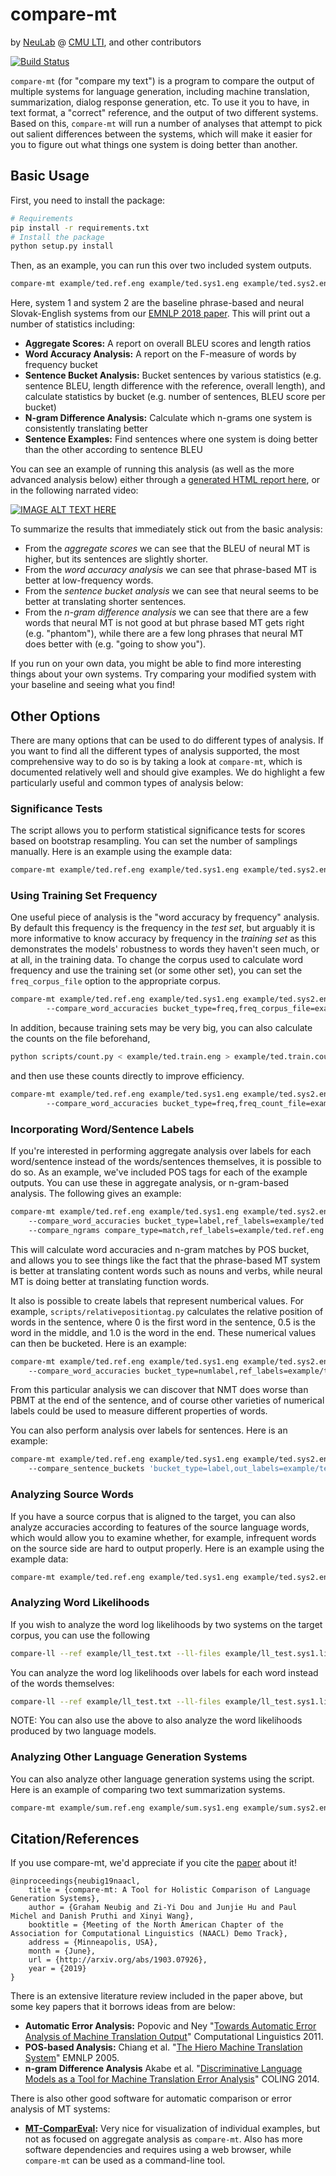 # compare-mt
by [NeuLab](http://www.cs.cmu.edu/~neulab/) @ [CMU LTI](https://lti.cs.cmu.edu), and other contributors

[![Build Status](https://travis-ci.org/neulab/compare-mt.svg?branch=master)](https://travis-ci.org/neulab/compare-mt)

`compare-mt` (for "compare my text") is a program to compare the output of multiple systems for language generation,
including machine translation, summarization, dialog response generation, etc. 
To use it you to have, in text format, a "correct" reference, and the output of two different systems.
Based on this, `compare-mt` will run a number of analyses that attempt to pick out salient differences between
the systems, which will make it easier for you to figure out what things one system is doing better than another.

## Basic Usage

First, you need to install the package:

```bash
# Requirements
pip install -r requirements.txt
# Install the package
python setup.py install
```

Then, as an example, you can run this over two included system outputs.

```bash
compare-mt example/ted.ref.eng example/ted.sys1.eng example/ted.sys2.eng
```

Here, system 1 and system 2 are the baseline phrase-based and neural Slovak-English systems from our
[EMNLP 2018 paper](http://aclweb.org/anthology/D18-1103). This will print out a number of statistics including:

* **Aggregate Scores:** A report on overall BLEU scores and length ratios
* **Word Accuracy Analysis:** A report on the F-measure of words by frequency bucket
* **Sentence Bucket Analysis:** Bucket sentences by various statistics (e.g. sentence BLEU, length difference with the
  reference, overall length), and calculate statistics by bucket (e.g. number of sentences, BLEU score per bucket)
* **N-gram Difference Analysis:** Calculate which n-grams one system is consistently translating better
* **Sentence Examples:** Find sentences where one system is doing better than the other according to sentence BLEU

You can see an example of running this analysis (as well as the more advanced analysis below) either through a
[generated HTML report here](http://phontron.com/compare-mt/output/), or in the following narrated video:

[![IMAGE ALT TEXT HERE](https://img.youtube.com/vi/K-MNPOGKnDQ/0.jpg)](https://www.youtube.com/watch?v=K-MNPOGKnDQ)

To summarize the results that immediately stick out from the basic analysis:

* From the *aggregate scores* we can see that the BLEU of neural MT is higher, but its sentences are slightly shorter.
* From the *word accuracy analysis* we can see that phrase-based MT is better at low-frequency words.
* From the *sentence bucket analysis* we can see that neural seems to be better at translating shorter sentences.
* From the *n-gram difference analysis* we can see that there are a few words that neural MT is not good at
  but phrase based MT gets right (e.g. "phantom"), while there are a few long phrases that neural MT does better with
  (e.g. "going to show you").

If you run on your own data, you might be able to find more interesting things about your own systems. Try comparing
your modified system with your baseline and seeing what you find! 

## Other Options

There are many options that can be used to do different types of analysis.
If you want to find all the different types of analysis supported, the most comprehensive way to do so is by
taking a look at `compare-mt`, which is documented relatively well and should give examples.
We do highlight a few particularly useful and common types of analysis below:

### Significance Tests

The script allows you to perform statistical significance tests for scores based on bootstrap resampling. You can set
the number of samplings manually. Here is an example using the example data:


```bash
compare-mt example/ted.ref.eng example/ted.sys1.eng example/ted.sys2.eng --compare_scores score_type=bleu,bootstrap=1000,prob_thresh=0.05
```

### Using Training Set Frequency

One useful piece of analysis is the "word accuracy by frequency" analysis. By default this frequency is the frequency
in the *test set*, but arguably it is more informative to know accuracy by frequency in the *training set* as this
demonstrates the models' robustness to words they haven't seen much, or at all, in the training data. To change the
corpus used to calculate word frequency and use the training set (or some other set), you can set the `freq_corpus_file`
option to the appropriate corpus.


```bash
compare-mt example/ted.ref.eng example/ted.sys1.eng example/ted.sys2.eng
        --compare_word_accuracies bucket_type=freq,freq_corpus_file=example/ted.train.eng
```

In addition, because training sets may be very big, you can also calculate the counts on the file beforehand,

```bash
python scripts/count.py < example/ted.train.eng > example/ted.train.counts
```

and then use these counts directly to improve efficiency.

```bash
compare-mt example/ted.ref.eng example/ted.sys1.eng example/ted.sys2.eng
        --compare_word_accuracies bucket_type=freq,freq_count_file=example/ted.train.counts
```


### Incorporating Word/Sentence Labels

If you're interested in performing aggregate analysis over labels for each word/sentence instead of the words/sentences themselves, it
is possible to do so. As an example, we've included POS tags for each of the example outputs. You can use these in
aggregate analysis, or n-gram-based analysis. The following gives an example:


```bash
compare-mt example/ted.ref.eng example/ted.sys1.eng example/ted.sys2.eng 
    --compare_word_accuracies bucket_type=label,ref_labels=example/ted.ref.eng.tag,out_labels="example/ted.sys1.eng.tag;example/ted.sys2.eng.tag",label_set=CC+DT+IN+JJ+NN+NNP+NNS+PRP+RB+TO+VB+VBP+VBZ 
    --compare_ngrams compare_type=match,ref_labels=example/ted.ref.eng.tag,out_labels="example/ted.sys1.eng.tag;example/ted.sys2.eng.tag"
```

This will calculate word accuracies and n-gram matches by POS bucket, and allows you to see things like the fact
that the phrase-based MT system is better at translating content words such as nouns and verbs, while neural MT
is doing better at translating function words.

It also is possible to create labels that represent numberical values. For example, `scripts/relativepositiontag.py` calculates the relative position of words in the sentence, where 0 is the first word in the sentence, 0.5 is the word in the middle, and 1.0 is the word in the end. These numerical values can then be bucketed. Here is an example:

```bash
compare-mt example/ted.ref.eng example/ted.sys1.eng example/ted.sys2.eng 
    --compare_word_accuracies bucket_type=numlabel,ref_labels=example/ted.ref.eng.rptag,out_labels="example/ted.sys1.eng.rptag;example/ted.sys2.eng.rptag"
```

From this particular analysis we can discover that NMT does worse than PBMT at the end of the sentence, and of course other varieties of numerical labels could be used to measure different properties of words.

You can also perform analysis over labels for sentences. Here is an example:

```bash
compare-mt example/ted.ref.eng example/ted.sys1.eng example/ted.sys2.eng 
    --compare_sentence_buckets 'bucket_type=label,out_labels=example/ted.sys1.eng.senttag;example/ted.sys2.eng.senttag,label_set=0+10+20+30+40+50+60+70+80+90+100,statistic_type=score,score_measure=bleu'
```


### Analyzing Source Words

If you have a source corpus that is aligned to the target, you can also analyze accuracies according to features of the
source language words, which would allow you to examine whether, for example, infrequent words on the source side are
hard to output properly. Here is an example using the example data:

```bash
compare-mt example/ted.ref.eng example/ted.sys1.eng example/ted.sys2.eng --src_file example/ted.orig.slk --compare_src_word_accuracies ref_align_file=example/ted.ref.align
```

### Analyzing Word Likelihoods

If you wish to analyze the word log likelihoods by two systems on the target corpus, you can use the following

```bash
compare-ll --ref example/ll_test.txt --ll-files example/ll_test.sys1.likelihood example/ll_test.sys2.likelihood --compare-word-likelihoods bucket_type=freq,freq_corpus_file=example/ll_test.txt
```

You can analyze the word log likelihoods over labels for each word instead of the words themselves:

```bash
compare-ll --ref example/ll_test.txt --ll-files example/ll_test.sys1.likelihood example/ll_test.sys2.likelihood --compare-word-likelihoods bucket_type=label,label_corpus=example/ll_test.tag,label_set=CC+DT+IN+JJ+NN+NNP+NNS+PRP+RB+TO+VB+VBP+VBZ
```

NOTE: You can also use the above to also analyze the word likelihoods produced by two language models.

### Analyzing Other Language Generation Systems

You can also analyze other language generation systems using the script. Here is an example of comparing two text summarization systems. 

```bash
compare-mt example/sum.ref.eng example/sum.sys1.eng example/sum.sys2.eng --compare_scores 'score_type=rouge1' 'score_type=rouge2' 'score_type=rougeL'
```

## Citation/References

If you use compare-mt, we'd appreciate if you cite the [paper](http://arxiv.org/abs/1903.07926) about it!

    @inproceedings{neubig19naacl,
        title = {compare-mt: A Tool for Holistic Comparison of Language Generation Systems},
        author = {Graham Neubig and Zi-Yi Dou and Junjie Hu and Paul Michel and Danish Pruthi and Xinyi Wang},
        booktitle = {Meeting of the North American Chapter of the Association for Computational Linguistics (NAACL) Demo Track},
        address = {Minneapolis, USA},
        month = {June},
        url = {http://arxiv.org/abs/1903.07926},
        year = {2019}
    }

There is an extensive literature review included in the paper above, but some key papers that it borrows ideas from are below:

* **Automatic Error Analysis:**
  Popovic and Ney "[Towards Automatic Error Analysis of Machine Translation Output](https://www.mitpressjournals.org/doi/pdf/10.1162/COLI_a_00072)" Computational Linguistics 2011.
* **POS-based Analysis:**
  Chiang et al. "[The Hiero Machine Translation System](http://aclweb.org/anthology/H05-1098)" EMNLP 2005.
* **n-gram Difference Analysis**
  Akabe et al. "[Discriminative Language Models as a Tool for Machine Translation Error Analysis](http://www.phontron.com/paper/akabe14coling.pdf)" COLING 2014.

There is also other good software for automatic comparison or error analysis of MT systems:

* **[MT-ComparEval](https://github.com/choko/MT-ComparEval):** Very nice for visualization of individual examples, but
  not as focused on aggregate analysis as `compare-mt`. Also has more software dependencies and requires using a web
  browser, while `compare-mt` can be used as a command-line tool.
